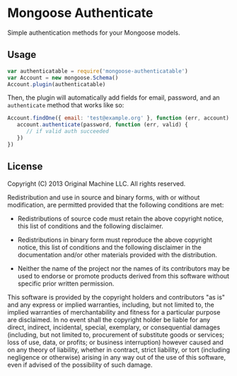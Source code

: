 # Mongoose Authenticate

Simple authentication methods for your Mongoose models.

## Usage

```javascript
var authenticatable = require('mongoose-authenticatable')
var Account = new mongoose.Schema()
Account.plugin(authenticatable)
```

Then, the plugin will automatically add fields for email, password, and an ```authenticate``` method that works like so:

```javascript
Account.findOne({ email: 'test@example.org' }, function (err, account) {
   account.authenticate(password, function (err, valid) {
      // if valid auth succeeded
   })
})
```

## License

Copyright (C) 2013 Original Machine LLC. All rights reserved.

Redistribution and use in source and binary forms, with or without
modification, are permitted provided that the following conditions are met:

* Redistributions of source code must retain the above copyright notice, this list of conditions and the following disclaimer.

* Redistributions in binary form must reproduce the above copyright notice, this list of conditions and the following disclaimer in the documentation and/or other materials provided with the distribution.

* Neither the name of the project nor the names of its contributors may be used to endorse or promote products derived from this software without specific prior written permission.

This software is provided by the copyright holders and contributors "as is" and
any express or implied warranties, including, but not limited to, the implied
warranties of merchantability and fitness for a particular purpose are
disclaimed. In no event shall the copyright holder be liable for any direct,
indirect, incidental, special, exemplary, or consequential damages (including,
but not limited to, procurement of substitute goods or services; loss of use,
data, or profits; or business interruption) however caused and on any theory of
liability, whether in contract, strict liability, or tort (including negligence
or otherwise) arising in any way out of the use of this software, even if
advised of the possibility of such damage.
